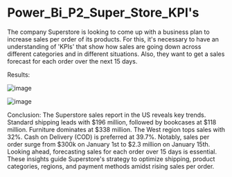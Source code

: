 # Power_Bi_P2_Super_Store_KPI's

The company Superstore is looking to come up with a business plan to increase sales per order of its products. For this, it's necessary to have an understanding of 'KPIs' that show how sales are going down across different categories and in different situations. Also, they want to get a sales forecast for each order over the next 15 days.

Results:

![image](https://github.com/ELopez2657/Power_Bi_P2_Super_Store/assets/146747798/9b8ac971-13e3-442e-b5f9-0ded8ed97493)



![image](https://github.com/ELopez2657/Power_Bi_P2_Super_Store/assets/146747798/47af2339-48a9-4168-b58a-a328b149d9ad)





Conclusion:
The Superstore sales report in the US reveals key trends. Standard shipping leads with $196 million, followed by bookcases at $118 million. Furniture dominates at $338 million. The West region tops sales with 32%. Cash on Delivery (COD) is preferred at 39.7%. Notably, sales per order surge from $300k on January 1st to $2.3 million on January 15th. Looking ahead, forecasting sales for each order over 15 days is essential. These insights guide Superstore's strategy to optimize shipping, product categories, regions, and payment methods amidst rising sales per order.

